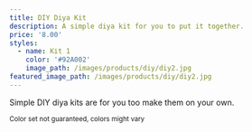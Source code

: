 ```yaml
---
title: DIY Diya Kit
description: A simple diya kit for you to put it together.
price: '8.00'
styles:
  - name: Kit 1
    color: '#92A002'
    image_path: /images/products/diy/diy2.jpg
featured_image_path: /images/products/diy/diy2.jpg
---
```


Simple DIY diya kits are for you too make them on your own.

<small>Color set not guaranteed, colors might vary</small>
